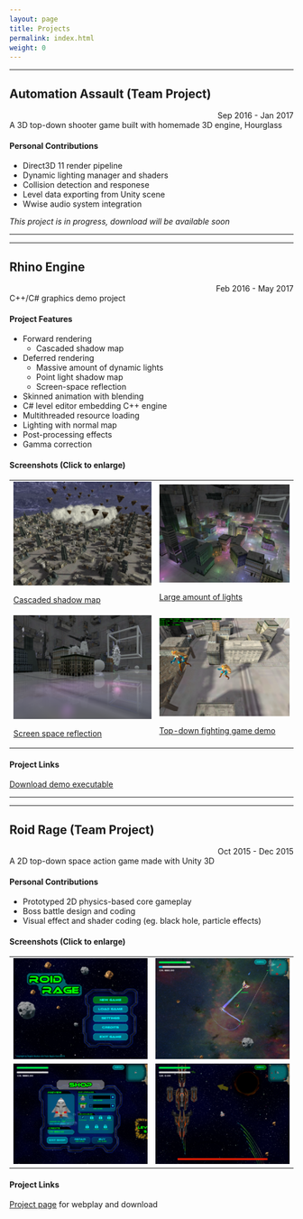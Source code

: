 ```yaml
---
layout: page
title: Projects
permalink: index.html
weight: 0
---
```


---

## Automation Assault (Team Project)
<div style="text-align: right">Sep 2016 - Jan 2017</div>
A 3D top-down shooter game built with homemade 3D engine, Hourglass

#### Personal Contributions
* Direct3D 11 render pipeline
* Dynamic lighting manager and shaders
* Collision detection and responese
* Level data exporting from Unity scene
* Wwise audio system integration

*This project is in progress, download will be available soon*

---
---

## Rhino Engine
<div style="text-align: right">Feb 2016 - May 2017</div>
C++/C# graphics demo project

#### Project Features
* Forward rendering
  * Cascaded shadow map
* Deferred rendering
  * Massive amount of dynamic lights
  * Point light shadow map
  * Screen-space reflection
* Skinned animation with blending
* C# level editor embedding C++ engine
* Multithreaded resource loading
* Lighting with normal map
* Post-processing effects
* Gamma correction

#### Screenshots (Click to enlarge)

<table>
  <tbody>
    <tr>
      <td>
        <a href="/img/GraphicsProject0.png" target="_blank">
          <img src="/img/GraphicsProject0.png" alt="Cascaded shadow map" />
          <p>Cascaded shadow map</p>
        </a>
      </td>
      <td>
        <a href="/img/GraphicsProject1.png" target="_blank">
          <img src="/img/GraphicsProject1.png" alt="Large amount of lights" />
          <p>Large amount of lights</p>
        </a>
      </td>
    </tr>
    <tr>
      <td>
        <a href="/img/GraphicsProject2.png" target="_blank">
          <img src="/img/GraphicsProject2.png" alt="Screen space reflection" />
          <p>Screen space reflection</p>
        </a>
      </td>
      <td>
        <a href="/img/GraphicsProject3.png" target="_blank">
          <img src="/img/GraphicsProject3.png" alt="Top-down fighting game demo" />
          <p>Top-down fighting game demo</p>
        </a>
      </td>
    </tr>
  </tbody>
</table>

#### Project Links
[Download demo executable](https://github.com/aosyang/FSGraphicsProject_Binary/releases/download/v0.1.1-alpha/GraphicsEngine_Demos.zip)

---
---

## Roid Rage (Team Project)
<div style="text-align: right">Oct 2015 - Dec 2015</div>
A 2D top-down space action game made with Unity 3D

#### Personal Contributions
* Prototyped 2D physics-based core gameplay
* Boss battle design and coding
* Visual effect and shader coding (eg. black hole, particle effects)

#### Screenshots (Click to enlarge)
<table>
  <tbody>
    <tr>
      <td>
        <a href="/img/RoidRage0.png" target="_blank">
          <img src="/img/RoidRage0.png" />
        </a>
      </td>
      <td>
        <a href="/img/RoidRage1.png" target="_blank">
          <img src="/img/RoidRage1.png" />
        </a>
      </td>
    </tr>
    <tr>
      <td>
        <a href="/img/RoidRage2.png" target="_blank">
          <img src="/img/RoidRage2.png" />
        </a>
      </td>
      <td>
        <a href="/img/RoidRage3.png" target="_blank">
          <img src="/img/RoidRage3.png" />
        </a>
      </td>
    </tr>
  </tbody>
</table>

#### Project Links
[Project page](https://aosyang.itch.io/roid-rage) for webplay and download
